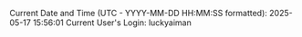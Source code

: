 Current Date and Time (UTC - YYYY-MM-DD HH:MM:SS formatted): 2025-05-17 15:56:01
Current User's Login: luckyaiman
